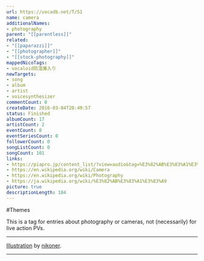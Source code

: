 ```yaml
---
url: https://vocadb.net/T/51
name: camera
additionalNames: 
- photography
parent: "[[parentless]]"
related:
- "[[paparazzi]]"
- "[[photographer]]"
- "[[stock-photography]]"
mappedNicoTags:
- vocaloid防湿庫入り
newTargets:
- song
- album
- artist
- voicesynthesizer
commentCount: 0
createDate: 2016-03-04T20:49:57
status: Finished
albumCount: 17
artistCount: 2
eventCount: 0
eventSeriesCount: 0
followerCount: 0
songListCount: 0
songCount: 101
links: 
- https://piapro.jp/content_list/?view=audio&tag=%E3%82%AB%E3%83%A1%E3%83%A9&order=cv
- https://en.wikipedia.org/wiki/Camera
- https://en.wikipedia.org/wiki/Photography
- https://ja.wikipedia.org/wiki/%E3%82%AB%E3%83%A1%E3%83%A9
picture: true
descriptionLength: 184
---
```


#Themes

This is a tag for entries about photography or cameras, not (necessarily) for live action PVs.

---
[Illustration](https://piapro.jp/t/FlU4) by [nikoner](https://vocadb.net/Ar/116909).

---

